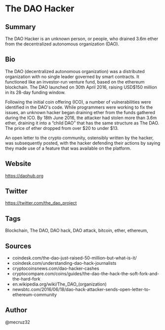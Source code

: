 # The DAO Hacker

## Summary
The DAO Hacker is an unknown person, or people, who drained 3.6m ether from the decentralized autonomous organization (DAO).
## Bio
The DAO (decentralized autonomous organization) was a distributed organization with no single leader governed by smart contracts. It functioned like an investor-run venture fund, based on the ethereum blockchain. The DAO launched on 30th April 2016, raising USD$150 million in its 28-day funding window.

Following the initial coin offering (ICO), a number of vulnerabilities were identified in the DAO's code. While programmers were working to fix the issues, an unknown hacker began draining ether from the funds gathered during the ICO. By 18th June 2016, the attacker had stolen more than 3.6m ether, draining it into a “child DAO” that has the same structure as The DAO. The price of ether dropped from over $20 to under $13.

An open letter to the crypto community, ostensibly written by the hacker, was subsequently posted, with the hacker defending their actions by saying they made use of a feature that was available on the platform. 

## Website
https://daohub.org

## Twitter
https://twitter.com/the_dao_project

## Tags
Blockchain, The DAO, DAO hack, DAO attack, bitcoin, ether, ethereum, 

## Sources
- coindesk.com/the-dao-just-raised-50-million-but-what-is-it/
- coindesk.com/understanding-dao-hack-journalists
- cryptocoinsnews.com/dao-hacker-cashes
- cryptocompare.com/coins/guides/the-dao-the-hack-the-soft-fork-and-the-hard-fork
- en.wikipedia.org/wiki/The_DAO_(organization)
- newsbtc.com/2016/06/18/dao-hack-attacker-sends-open-letter-to-ethereum-community

## Author
@mecruz32
